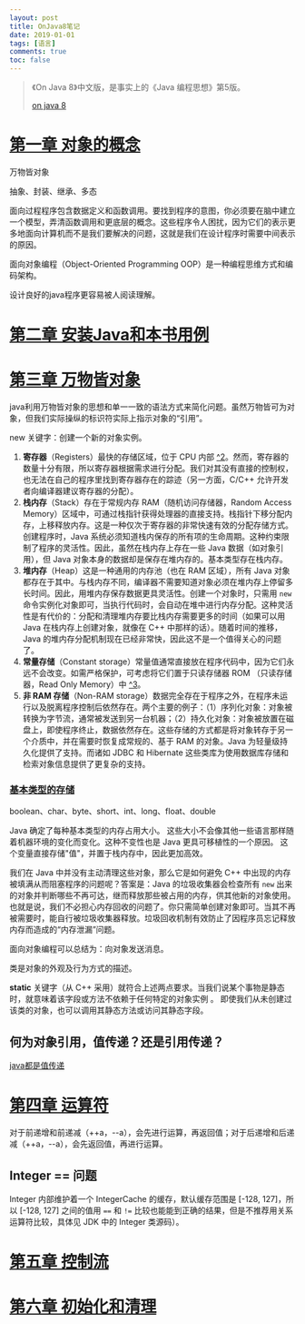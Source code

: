 ```yaml
---
layout: post
title: OnJava8笔记
date: 2019-01-01
tags: [语言]
comments: true
toc: false
---
```


>《On Java 8》中文版，是事实上的《Java 编程思想》第5版。
>
>[on java 8](https://lingcoder.github.io/OnJava8/#/sidebar)

# [第一章 对象的概念](https://lingcoder.github.io/OnJava8/#/book/01-What-is-an-Object?id=第一章-对象的概念)

万物皆对象

抽象、封装、继承、多态

面向过程程序包含数据定义和函数调用。要找到程序的意图，你必须要在脑中建立一个模型，弄清函数调用和更底层的概念。这些程序令人困扰，因为它们的表示更多地面向计算机而不是我们要解决的问题，这就是我们在设计程序时需要中间表示的原因。

面向对象编程（Object-Oriented Programming OOP）是一种编程思维方式和编码架构。

设计良好的java程序更容易被人阅读理解。



# [第二章 安装Java和本书用例](https://lingcoder.github.io/OnJava8/#/book/02-Installing-Java-and-the-Book-Examples?id=第二章-安装java和本书用例)

# [第三章 万物皆对象](https://lingcoder.github.io/OnJava8/#/book/03-Objects-Everywhere?id=第三章-万物皆对象)

java利用万物皆对象的思想和单一一致的语法方式来简化问题。虽然万物皆可为对象，但我们实际操纵的标识符实际上指示对象的“引用”。

new 关键字：创建一个新的对象实例。

1. **寄存器**（Registers）最快的存储区域，位于 CPU 内部 [^2](https://lingcoder.github.io/OnJava8/#/大多数微处理器芯片都有额外的高速缓冲存储器，但这是按照传统存储器而不是寄存器。)。然而，寄存器的数量十分有限，所以寄存器根据需求进行分配。我们对其没有直接的控制权，也无法在自己的程序里找到寄存器存在的踪迹（另一方面，C/C++ 允许开发者向编译器建议寄存器的分配）。
2. **栈内存**（Stack）存在于常规内存 RAM（随机访问存储器，Random Access Memory）区域中，可通过栈指针获得处理器的直接支持。栈指针下移分配内存，上移释放内存。这是一种仅次于寄存器的非常快速有效的分配存储方式。创建程序时，Java 系统必须知道栈内保存的所有项的生命周期。这种约束限制了程序的灵活性。因此，虽然在栈内存上存在一些 Java 数据（如对象引用），但 Java 对象本身的数据却是保存在堆内存的。基本类型存在栈内存。
3. **堆内存**（Heap）这是一种通用的内存池（也在 RAM 区域），所有 Java 对象都存在于其中。与栈内存不同，编译器不需要知道对象必须在堆内存上停留多长时间。因此，用堆内存保存数据更具灵活性。创建一个对象时，只需用 `new` 命令实例化对象即可，当执行代码时，会自动在堆中进行内存分配。这种灵活性是有代价的：分配和清理堆内存要比栈内存需要更多的时间（如果可以用 Java 在栈内存上创建对象，就像在 C++ 中那样的话）。随着时间的推移，Java 的堆内存分配机制现在已经非常快，因此这不是一个值得关心的问题了。
4. **常量存储**（Constant storage）常量值通常直接放在程序代码中，因为它们永远不会改变。如需严格保护，可考虑将它们置于只读存储器 ROM （只读存储器，Read Only Memory）中 [^3](https://lingcoder.github.io/OnJava8/#/一个例子是字符串常量池。所有文字字符串和字符串值常量表达式都会自动放入特殊的静态存储中。)。
5. **非 RAM 存储**（Non-RAM storage）数据完全存在于程序之外，在程序未运行以及脱离程序控制后依然存在。两个主要的例子：（1）序列化对象：对象被转换为字节流，通常被发送到另一台机器；（2）持久化对象：对象被放置在磁盘上，即使程序终止，数据依然存在。这些存储的方式都是将对象转存于另一个介质中，并在需要时恢复成常规的、基于 RAM 的对象。Java 为轻量级持久化提供了支持。而诸如 JDBC 和 Hibernate 这些类库为使用数据库存储和检索对象信息提供了更复杂的支持。

### [基本类型的存储](https://lingcoder.github.io/OnJava8/#/book/03-Objects-Everywhere?id=基本类型的存储)

boolean、char、byte、short、int、long、float、double

Java 确定了每种基本类型的内存占用大小。 这些大小不会像其他一些语言那样随着机器环境的变化而变化。这种不变性也是 Java 更具可移植性的一个原因。 这个变量直接存储"值"，并置于栈内存中，因此更加高效。

我们在 Java 中并没有主动清理这些对象，那么它是如何避免 C++ 中出现的内存被填满从而阻塞程序的问题呢？答案是：Java 的垃圾收集器会检查所有 `new` 出来的对象并判断哪些不再可达，继而释放那些被占用的内存，供其他新的对象使用。也就是说，我们不必担心内存回收的问题了。你只需简单创建对象即可。当其不再被需要时，能自行被垃圾收集器释放。垃圾回收机制有效防止了因程序员忘记释放内存而造成的“内存泄漏”问题。

面向对象编程可以总结为：向对象发送消息。

类是对象的外观及行为方式的描述。

**static** 关键字（从 C++ 采用）就符合上述两点要求。当我们说某个事物是静态时，就意味着该字段或方法不依赖于任何特定的对象实例 。 即使我们从未创建过该类的对象，也可以调用其静态方法或访问其静态字段。

## 何为对象引用，值传递？还是引用传递？

[java都是值传递](https://juejin.im/post/5bce68226fb9a05ce46a0476)



# [第四章 运算符](https://lingcoder.github.io/OnJava8/#/book/04-Operators?id=第四章-运算符)



对于前递增和前递减（++a，--a），会先进行运算，再返回值；对于后递增和后递减（++a，--a），会先返回值，再进行运算。



## Integer == 问题

 Integer 内部维护着一个 IntegerCache 的缓存，默认缓存范围是 [-128, 127]，所以 [-128, 127] 之间的值用 `==` 和 `!=` 比较也能能到正确的结果，但是不推荐用关系运算符比较，具体见 JDK 中的 Integer 类源码）。



# [第五章 控制流](https://lingcoder.github.io/OnJava8/#/book/05-Control-Flow?id=第五章-控制流)

# [第六章 初始化和清理](https://lingcoder.github.io/OnJava8/#/book/06-Housekeeping?id=第六章-初始化和清理)



